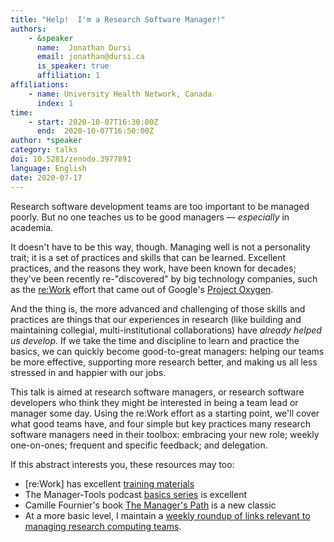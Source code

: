 ```yaml
---
title: "Help!  I'm a Research Software Manager!"
authors:
    - &speaker
      name:  Jonathan Dursi
      email: jonathan@dursi.ca
      is_speaker: true
      affiliation: 1
affiliations:
    - name: University Health Network, Canada
      index: 1
time:
    - start: 2020-10-07T16:30:00Z
      end:  2020-10-07T16:50:00Z
author: *speaker
category: talks
doi: 10.5281/zenodo.3977891
language: English
date: 2020-07-17
---
```

Research software development teams are too important to be managed poorly.  But no one teaches us to be good managers &mdash; _especially_ in academia.

It doesn't have to be this way, though.  Managing well is not a personality trait; it is a set of practices and skills that can be learned.  Excellent practices, and the reasons they work, have been known for decades; they've been recently re-"discovered" by big technology companies, such as the [re:Work](https://rework.withgoogle.com) effort that came out of Google's [Project Oxygen](https://rework.withgoogle.com/subjects/managers/).

And the thing is, the more advanced and challenging of those skills and practices are things that our experiences in research (like building and maintaining collegial, multi-institutional collaborations) have *already helped us develop*.  If we take the time and discipline to learn and practice the basics, we can quickly become good-to-great managers: helping our teams be more effective, supporting more research better, and making us all less stressed in and happier with our jobs.

This talk is aimed at research software managers, or research software developers who think they might be interested in being a team lead or manager some day.  Using the re:Work effort as a starting point, we'll cover what good teams have, and four simple but key practices many research software managers need in their toolbox: embracing your new role; weekly one-on-ones; frequent and specific feedback; and delegation.

If this abstract interests you, these resources may too:

* [re:Work] has excellent [training materials](https://rework.withgoogle.com/guides/managers-develop-and-support-managers/steps/review-googles-new-manager-training/)
* The Manager-Tools podcast [basics series](https://manager-tools.com/manager-tools-basics) is excellent
* Camille Fournier's book [The Manager's Path](https://www.oreilly.com/library/view/the-managers-path/9781491973882/) is a new classic
* At a more basic level, I maintain a [weekly roundup of links relevant to managing research computing teams](https://www.dursi.ca/newsletter.html).
